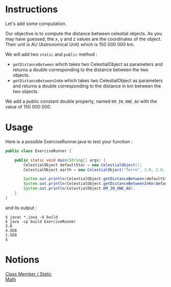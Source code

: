 # Instructions

Let's add some computation.

Our objective is to compute the distance between celestial objects. As you may have guessed, the x, y and z values are the coordinates of the object. Their unit is AU (Astronomical Unit) which is 150 000 000 km.

We will add two `static` and `public` method :

- `getDistanceBetween` which takes two CelestialObject as parameters and returns a double corresponding to the distance between the two objects.
- `getDistanceBetweenInKm` which takes two CelestialObject as parameters and returns a double corresponding to the distance in km between the two objects.

We add a public constant double property, named `KM_IN_ONE_AU` with the value of 150 000 000.

# Usage

Here is a possible ExerciseRunner.java to test your function :

```java
public class ExerciseRunner {

    public static void main(String[] args) {
        CelestialObject defaultStar = new CelestialObject();
        CelestialObject earth = new CelestialObject("Terre", 1.0, 2.0, 2.0);

        System.out.println(CelestialObject.getDistanceBetween(defaultStar, earth));
        System.out.println(CelestialObject.getDistanceBetweenInKm(defaultStar, earth));
        System.out.println(CelestialObject.KM_IN_ONE_AU);
    }
}
```

and its output :

```shell
$ javac *.java -d build
$ java -cp build ExerciseRunner
3.0
4.5E8
1.5E8
$
```

# Notions

[Class Member / Static](https://docs.oracle.com/javase/tutorial/java/javaOO/classvars.html)  
[Math](https://docs.oracle.com/en/java/javase/17/docs/api/java.base/java/lang/Math.html)
